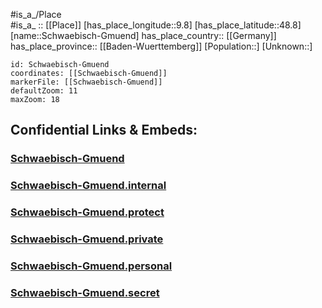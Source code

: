 ﻿---
location: [48.8,9.8] 
mapzoom: [7,12] 
mapmarker: city 
type: City
tags:
- geo/City


SpocWebEntityId: 34125
isDeleted: false
confidential: public

---
#is_a_/Place  
#is_a_ :: [[Place]] 
[has_place_longitude::9.8] 
[has_place_latitude::48.8] 
[name::Schwaebisch-Gmuend] 
has_place_country:: [[Germany]]  
has_place_province:: [[Baden-Wuerttemberg]] 
[Population::] 
[Unknown::] 


```leaflet
id: Schwaebisch-Gmuend
coordinates: [[Schwaebisch-Gmuend]] 
markerFile: [[Schwaebisch-Gmuend]] 
defaultZoom: 11 
maxZoom: 18
```


## Confidential Links & Embeds: 

### [Schwaebisch-Gmuend](/_public/Earth/Continent/Europe/Europe~Central/Germany/Germany~West/Baden-Wuerttemberg/counties~BW/Ostalbkreis/cities~Ostalbkreis/Schwäbisch_Gmünd/City/Schwaebisch-Gmuend.md) 

### [Schwaebisch-Gmuend.internal](/_internal/Earth/Continent/Europe/Europe~Central/Germany/Germany~West/Baden-Wuerttemberg/counties~BW/Ostalbkreis/cities~Ostalbkreis/Schwäbisch_Gmünd/City/Schwaebisch-Gmuend.internal.md) 

### [Schwaebisch-Gmuend.protect](/_protect/Earth/Continent/Europe/Europe~Central/Germany/Germany~West/Baden-Wuerttemberg/counties~BW/Ostalbkreis/cities~Ostalbkreis/Schwäbisch_Gmünd/City/Schwaebisch-Gmuend.protect.md) 

### [Schwaebisch-Gmuend.private](/_private/Earth/Continent/Europe/Europe~Central/Germany/Germany~West/Baden-Wuerttemberg/counties~BW/Ostalbkreis/cities~Ostalbkreis/Schwäbisch_Gmünd/City/Schwaebisch-Gmuend.private.md) 

### [Schwaebisch-Gmuend.personal](/_personal/Earth/Continent/Europe/Europe~Central/Germany/Germany~West/Baden-Wuerttemberg/counties~BW/Ostalbkreis/cities~Ostalbkreis/Schwäbisch_Gmünd/City/Schwaebisch-Gmuend.personal.md) 

### [Schwaebisch-Gmuend.secret](/_secret/Earth/Continent/Europe/Europe~Central/Germany/Germany~West/Baden-Wuerttemberg/counties~BW/Ostalbkreis/cities~Ostalbkreis/Schwäbisch_Gmünd/City/Schwaebisch-Gmuend.secret.md) 
